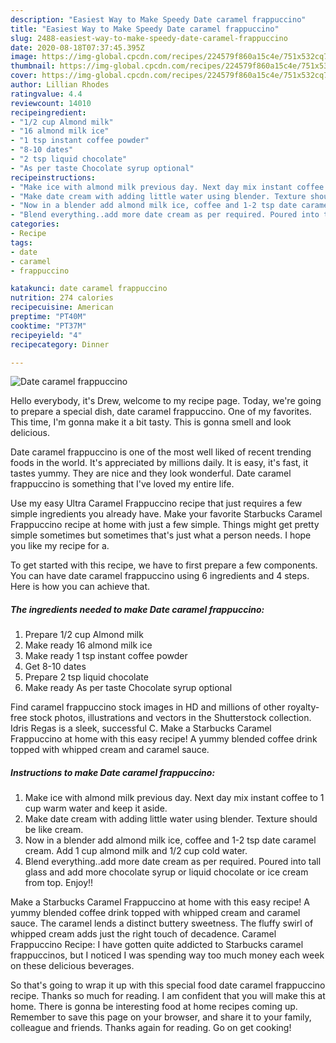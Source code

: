 ```yaml
---
description: "Easiest Way to Make Speedy Date caramel frappuccino"
title: "Easiest Way to Make Speedy Date caramel frappuccino"
slug: 2488-easiest-way-to-make-speedy-date-caramel-frappuccino
date: 2020-08-18T07:37:45.395Z
image: https://img-global.cpcdn.com/recipes/224579f860a15c4e/751x532cq70/date-caramel-frappuccino-recipe-main-photo.jpg
thumbnail: https://img-global.cpcdn.com/recipes/224579f860a15c4e/751x532cq70/date-caramel-frappuccino-recipe-main-photo.jpg
cover: https://img-global.cpcdn.com/recipes/224579f860a15c4e/751x532cq70/date-caramel-frappuccino-recipe-main-photo.jpg
author: Lillian Rhodes
ratingvalue: 4.4
reviewcount: 14010
recipeingredient:
- "1/2 cup Almond milk"
- "16 almond milk ice"
- "1 tsp instant coffee powder"
- "8-10 dates"
- "2 tsp liquid chocolate"
- "As per taste Chocolate syrup optional"
recipeinstructions:
- "Make ice with almond milk previous day. Next day mix instant coffee to 1 cup warm water and keep it aside."
- "Make date cream with adding little water using blender. Texture should be like cream."
- "Now in a blender add almond milk ice, coffee and 1-2 tsp date caramel cream. Add 1 cup almond milk and 1/2 cup cold water."
- "Blend everything..add more date cream as per required. Poured into tall glass and add more chocolate syrup or liquid chocolate or ice cream from top. Enjoy!!"
categories:
- Recipe
tags:
- date
- caramel
- frappuccino

katakunci: date caramel frappuccino 
nutrition: 274 calories
recipecuisine: American
preptime: "PT40M"
cooktime: "PT37M"
recipeyield: "4"
recipecategory: Dinner

---
```



![Date caramel frappuccino](https://img-global.cpcdn.com/recipes/224579f860a15c4e/751x532cq70/date-caramel-frappuccino-recipe-main-photo.jpg)

Hello everybody, it's Drew, welcome to my recipe page. Today, we're going to prepare a special dish, date caramel frappuccino. One of my favorites. This time, I'm gonna make it a bit tasty. This is gonna smell and look delicious.

Date caramel frappuccino is one of the most well liked of recent trending foods in the world. It's appreciated by millions daily. It is easy, it's fast, it tastes yummy. They are nice and they look wonderful. Date caramel frappuccino is something that I've loved my entire life.

Use my easy Ultra Caramel Frappuccino recipe that just requires a few simple ingredients you already have. Make your favorite Starbucks Caramel Frappuccino recipe at home with just a few simple. Things might get pretty simple sometimes but sometimes that&#39;s just what a person needs. I hope you like my recipe for a.


To get started with this recipe, we have to first prepare a few components. You can have date caramel frappuccino using 6 ingredients and 4 steps. Here is how you can achieve that.

<!--inarticleads1-->

##### The ingredients needed to make Date caramel frappuccino:

1. Prepare 1/2 cup Almond milk
1. Make ready 16 almond milk ice
1. Make ready 1 tsp instant coffee powder
1. Get 8-10 dates
1. Prepare 2 tsp liquid chocolate
1. Make ready As per taste Chocolate syrup optional


Find caramel frappuccino stock images in HD and millions of other royalty-free stock photos, illustrations and vectors in the Shutterstock collection. Idris Regas is a sleek, successful C. Make a Starbucks Caramel Frappuccino at home with this easy recipe! A yummy blended coffee drink topped with whipped cream and caramel sauce. 

<!--inarticleads2-->

##### Instructions to make Date caramel frappuccino:

1. Make ice with almond milk previous day. Next day mix instant coffee to 1 cup warm water and keep it aside.
1. Make date cream with adding little water using blender. Texture should be like cream.
1. Now in a blender add almond milk ice, coffee and 1-2 tsp date caramel cream. Add 1 cup almond milk and 1/2 cup cold water.
1. Blend everything..add more date cream as per required. Poured into tall glass and add more chocolate syrup or liquid chocolate or ice cream from top. Enjoy!!


Make a Starbucks Caramel Frappuccino at home with this easy recipe! A yummy blended coffee drink topped with whipped cream and caramel sauce. The caramel lends a distinct buttery sweetness. The fluffy swirl of whipped cream adds just the right touch of decadence. Caramel Frappuccino Recipe: I have gotten quite addicted to Starbucks caramel frappuccinos, but I noticed I was spending way too much money each week on these delicious beverages. 

So that's going to wrap it up with this special food date caramel frappuccino recipe. Thanks so much for reading. I am confident that you will make this at home. There is gonna be interesting food at home recipes coming up. Remember to save this page on your browser, and share it to your family, colleague and friends. Thanks again for reading. Go on get cooking!
